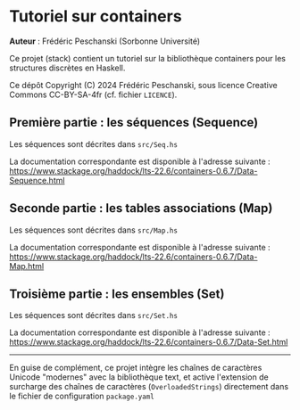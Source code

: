 # Tutoriel sur containers

**Auteur** : Frédéric Peschanski (Sorbonne Université)


Ce projet (stack) contient un tutoriel sur la bibliothèque containers
pour les structures discrètes en Haskell.

Ce dépôt Copyright (C) 2024 Frédéric Peschanski, sous licence Creative Commons CC-BY-SA-4fr (cf. fichier `LICENCE`).


## Première partie : les séquences (Sequence)

Les séquences sont décrites dans `src/Seq.hs`

La documentation correspondante est disponible à l'adresse suivante :
<https://www.stackage.org/haddock/lts-22.6/containers-0.6.7/Data-Sequence.html>

## Seconde partie : les tables associations (Map)

Les séquences sont décrites dans `src/Map.hs`

La documentation correspondante est disponible à l'adresse suivante :
<https://www.stackage.org/haddock/lts-22.6/containers-0.6.7/Data-Map.html>

## Troisième partie : les ensembles (Set)

Les séquences sont décrites dans `src/Set.hs`

La documentation correspondante est disponible à l'adresse suivante :
<https://www.stackage.org/haddock/lts-22.6/containers-0.6.7/Data-Set.html>

----

En guise de complément, ce projet intègre les chaînes de caractères Unicode
"modernes" avec la bibliothèque text, et active l'extension de surcharge des chaînes de caractères (`OverloadedStrings`) directement dans le fichier de configuration  `package.yaml`

